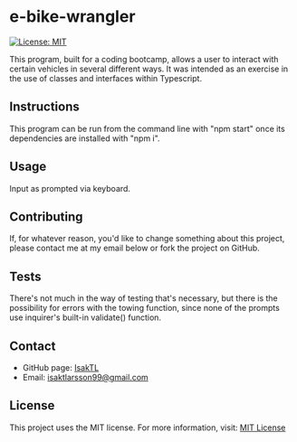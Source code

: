 # e-bike-wrangler
[![License: MIT](https://img.shields.io/badge/License-MIT-yellow.svg)](https://opensource.org/licenses/MIT)

This program, built for a coding bootcamp, allows a user to interact with certain vehicles in several different ways. It was intended as an exercise in the use of classes and interfaces within Typescript.

## Instructions
This program can be run from the command line with "npm start" once its dependencies are installed with "npm i".

## Usage
Input as prompted via keyboard.

## Contributing
If, for whatever reason, you'd like to change something about this project, please contact me at my email below or fork the project on GitHub.

## Tests
There's not much in the way of testing that's necessary, but there is the possibility for errors with the towing function, since none of the prompts use inquirer's built-in validate() function.

## Contact
* GitHub page: [IsakTL](https://github.com/IsakTL)
* Email: [isaktlarsson99@gmail.com](mailto:isaktlarsson99@gmail.com)

## License
This project uses the MIT license. For more information, visit: [MIT License](https://spdx.org/licenses/MIT.html)
